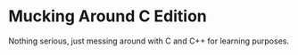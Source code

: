 # Mucking Around C Edition

Nothing serious, just messing around with C and C++ for learning purposes.